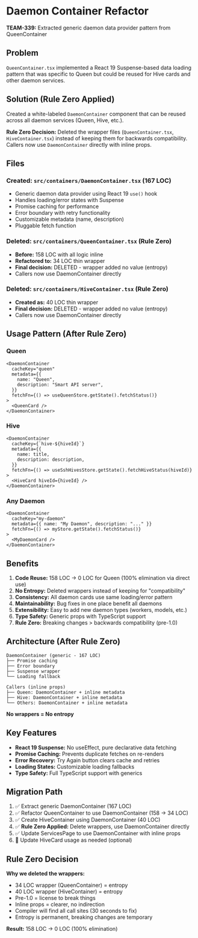 # Daemon Container Refactor

**TEAM-339:** Extracted generic daemon data provider pattern from QueenContainer

## Problem

`QueenContainer.tsx` implemented a React 19 Suspense-based data loading pattern that was specific to Queen but could be reused for Hive cards and other daemon services.

## Solution (Rule Zero Applied)

Created a white-labeled `DaemonContainer` component that can be reused across all daemon services (Queen, Hive, etc.).

**Rule Zero Decision:** Deleted the wrapper files (`QueenContainer.tsx`, `HiveContainer.tsx`) instead of keeping them for backwards compatibility. Callers now use `DaemonContainer` directly with inline props.

## Files

### Created: `src/containers/DaemonContainer.tsx` (167 LOC)
- Generic daemon data provider using React 19 `use()` hook
- Handles loading/error states with Suspense
- Promise caching for performance
- Error boundary with retry functionality
- Customizable metadata (name, description)
- Pluggable fetch function

### Deleted: `src/containers/QueenContainer.tsx` (Rule Zero)
- **Before:** 158 LOC with all logic inline
- **Refactored to:** 34 LOC thin wrapper
- **Final decision:** DELETED - wrapper added no value (entropy)
- Callers now use DaemonContainer directly

### Deleted: `src/containers/HiveContainer.tsx` (Rule Zero)
- **Created as:** 40 LOC thin wrapper
- **Final decision:** DELETED - wrapper added no value (entropy)
- Callers now use DaemonContainer directly

## Usage Pattern (After Rule Zero)

### Queen
```tsx
<DaemonContainer
  cacheKey="queen"
  metadata={{
    name: "Queen",
    description: "Smart API server",
  }}
  fetchFn={() => useQueenStore.getState().fetchStatus()}
>
  <QueenCard />
</DaemonContainer>
```

### Hive
```tsx
<DaemonContainer
  cacheKey={`hive-${hiveId}`}
  metadata={{
    name: title,
    description: description,
  }}
  fetchFn={() => useSshHivesStore.getState().fetchHiveStatus(hiveId)}
>
  <HiveCard hiveId={hiveId} />
</DaemonContainer>
```

### Any Daemon
```tsx
<DaemonContainer
  cacheKey="my-daemon"
  metadata={{ name: "My Daemon", description: "..." }}
  fetchFn={() => myStore.getState().fetchStatus()}
>
  <MyDaemonCard />
</DaemonContainer>
```

## Benefits

1. **Code Reuse:** 158 LOC → 0 LOC for Queen (100% elimination via direct use)
2. **No Entropy:** Deleted wrappers instead of keeping for "compatibility"
3. **Consistency:** All daemon cards use same loading/error pattern
4. **Maintainability:** Bug fixes in one place benefit all daemons
5. **Extensibility:** Easy to add new daemon types (workers, models, etc.)
6. **Type Safety:** Generic props with TypeScript support
7. **Rule Zero:** Breaking changes > backwards compatibility (pre-1.0)

## Architecture (After Rule Zero)

```
DaemonContainer (generic - 167 LOC)
├── Promise caching
├── Error boundary
├── Suspense wrapper
└── Loading fallback

Callers (inline props)
├── Queen: DaemonContainer + inline metadata
├── Hive: DaemonContainer + inline metadata
└── Others: DaemonContainer + inline metadata
```

**No wrappers = No entropy**

## Key Features

- **React 19 Suspense:** No useEffect, pure declarative data fetching
- **Promise Caching:** Prevents duplicate fetches on re-renders
- **Error Recovery:** Try Again button clears cache and retries
- **Loading States:** Customizable loading fallbacks
- **Type Safety:** Full TypeScript support with generics

## Migration Path

1. ✅ Extract generic DaemonContainer (167 LOC)
2. ✅ Refactor QueenContainer to use DaemonContainer (158 → 34 LOC)
3. ✅ Create HiveContainer using DaemonContainer (40 LOC)
4. ✅ **Rule Zero Applied:** Delete wrappers, use DaemonContainer directly
5. ✅ Update ServicesPage to use DaemonContainer with inline props
6. 🔲 Update HiveCard usage as needed (optional)

## Rule Zero Decision

**Why we deleted the wrappers:**
- 34 LOC wrapper (QueenContainer) = entropy
- 40 LOC wrapper (HiveContainer) = entropy
- Pre-1.0 = license to break things
- Inline props = clearer, no indirection
- Compiler will find all call sites (30 seconds to fix)
- Entropy is permanent, breaking changes are temporary

**Result:** 158 LOC → 0 LOC (100% elimination)
